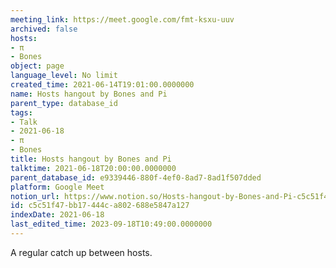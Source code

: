 ```yaml
---
meeting_link: https://meet.google.com/fmt-ksxu-uuv
archived: false
hosts:
- π
- Bones
object: page
language_level: No limit
created_time: 2021-06-14T19:01:00.0000000
name: Hosts hangout by Bones and Pi
parent_type: database_id
tags:
- Talk
- 2021-06-18
- π
- Bones
title: Hosts hangout by Bones and Pi
talktime: 2021-06-18T20:00:00.0000000
parent_database_id: e9339446-880f-4ef0-8ad7-8ad1f507dded
platform: Google Meet
notion_url: https://www.notion.so/Hosts-hangout-by-Bones-and-Pi-c5c51f47bb17444ca802688e5847a127
id: c5c51f47-bb17-444c-a802-688e5847a127
indexDate: 2021-06-18
last_edited_time: 2023-09-18T10:49:00.0000000
---
```


A regular catch up between hosts.



